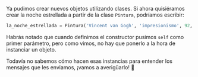 Ya pudimos crear nuevos objetos utilizando clases. Si ahora quisiéramos crear la noche estrellada a partir de la clase `Pintura`, podríamos escribir:

```python
la_noche_estrellada = Pintura('Vincent van Gogh', 'impresionismo', 92, 74)
```

Habrás notado que cuando definimos el constructor pusimos `self` como primer parámetro, pero como vimos, no hay que ponerlo a la hora de instanciar un objeto.

Todavía no sabemos cómo hacen esas instancias para entender los mensajes que les enviamos, ¡vamos a averigüarlo! :raised_hands:
